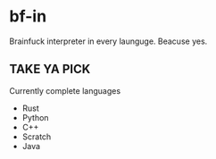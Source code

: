 # bf-in
Brainfuck interpreter in every launguge. Beacuse yes.
## TAKE YA PICK
Currently complete languages
- Rust
- Python
- C++
- Scratch
- Java
